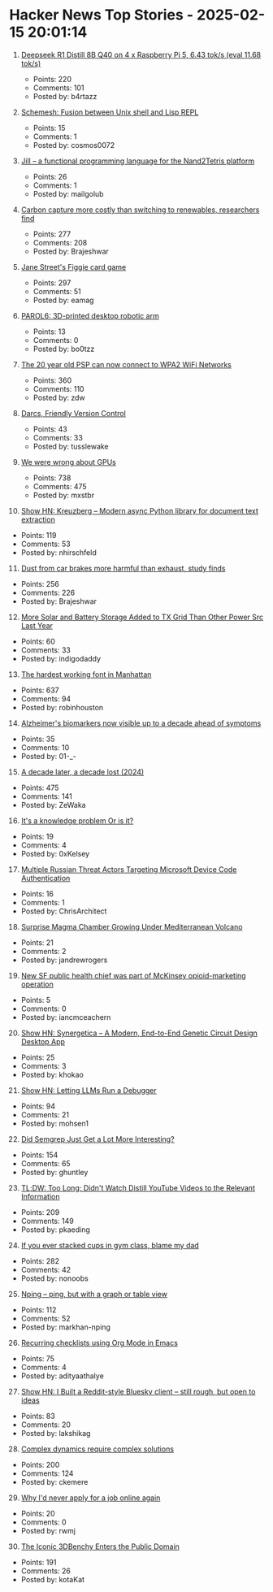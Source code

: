 # Hacker News Top Stories - 2025-02-15 20:01:14

1. [Deepseek R1 Distill 8B Q40 on 4 x Raspberry Pi 5, 6.43 tok/s (eval 11.68 tok/s)](https://github.com/b4rtaz/distributed-llama/discussions/162)
   - Points: 220
   - Comments: 101
   - Posted by: b4rtazz

2. [Schemesh: Fusion between Unix shell and Lisp REPL](https://github.com/cosmos72/schemesh)
   - Points: 15
   - Comments: 1
   - Posted by: cosmos0072

3. [Jill – a functional programming language for the Nand2Tetris platform](https://github.com/mpatajac/jillc)
   - Points: 26
   - Comments: 1
   - Posted by: mailgolub

4. [Carbon capture more costly than switching to renewables, researchers find](https://techxplore.com/news/2025-02-carbon-capture-renewables.html)
   - Points: 277
   - Comments: 208
   - Posted by: Brajeshwar

5. [Jane Street's Figgie card game](https://www.figgie.com/)
   - Points: 297
   - Comments: 51
   - Posted by: eamag

6. [PAROL6: 3D-printed desktop robotic arm](https://source-robotics.github.io/PAROL-docs/)
   - Points: 13
   - Comments: 0
   - Posted by: bo0tzz

7. [The 20 year old PSP can now connect to WPA2 WiFi Networks](https://wololo.net/2025/02/14/the-20-year-old-psp-can-now-connect-to-wpa2-wifi-networks/)
   - Points: 360
   - Comments: 110
   - Posted by: zdw

8. [Darcs, Friendly Version Control](https://darcsbook.acmelabs.space/)
   - Points: 43
   - Comments: 33
   - Posted by: tusslewake

9. [We were wrong about GPUs](https://fly.io/blog/wrong-about-gpu/)
   - Points: 738
   - Comments: 475
   - Posted by: mxstbr

10. [Show HN: Kreuzberg – Modern async Python library for document text extraction](https://github.com/Goldziher/kreuzberg)
   - Points: 119
   - Comments: 53
   - Posted by: nhirschfeld

11. [Dust from car brakes more harmful than exhaust, study finds](https://e360.yale.edu/digest/brake-pads-lung-damage-study)
   - Points: 256
   - Comments: 226
   - Posted by: Brajeshwar

12. [More Solar and Battery Storage Added to TX Grid Than Other Power Src Last Year](https://insideclimatenews.org/news/10022025/solar-battery-storage-texas-grid/)
   - Points: 60
   - Comments: 33
   - Posted by: indigodaddy

13. [The hardest working font in Manhattan](https://aresluna.org/the-hardest-working-font-in-manhattan/)
   - Points: 637
   - Comments: 94
   - Posted by: robinhouston

14. [Alzheimer's biomarkers now visible up to a decade ahead of symptoms](https://newatlas.com/brain/alzheimers-dementia/alzheimers-biomarkers-visible-decade-before-symptoms/)
   - Points: 35
   - Comments: 10
   - Posted by: 01-_-

15. [A decade later, a decade lost (2024)](https://meyerweb.com/eric/thoughts/2024/06/07/a-decade-later-a-decade-lost/)
   - Points: 475
   - Comments: 141
   - Posted by: ZeWaka

16. [It's a knowledge problem Or is it?](https://josvisser.substack.com/p/its-a-knowledge-problem-or-is-it)
   - Points: 19
   - Comments: 4
   - Posted by: 0xKelsey

17. [Multiple Russian Threat Actors Targeting Microsoft Device Code Authentication](https://www.volexity.com/blog/2025/02/13/multiple-russian-threat-actors-targeting-microsoft-device-code-authentication/)
   - Points: 16
   - Comments: 1
   - Posted by: ChrisArchitect

18. [Surprise Magma Chamber Growing Under Mediterranean Volcano](https://news.agu.org/press-release/surprise-magma-chamber-growing-under-mediterranean-volcano/)
   - Points: 21
   - Comments: 2
   - Posted by: jandrewrogers

19. [New SF public health chief was part of McKinsey opioid-marketing operation](https://sfstandard.com/2025/02/14/san-francisco-department-public-health-daniel-tsai-opioids-mckinsey/)
   - Points: 5
   - Comments: 0
   - Posted by: iancmceachern

20. [Show HN: Synergetica – A Modern, End-to-End Genetic Circuit Design Desktop App](https://github.com/khokao/synergetica)
   - Points: 25
   - Comments: 3
   - Posted by: khokao

21. [Show HN: Letting LLMs Run a Debugger](https://github.com/mohsen1/llm-debugger-vscode-extension)
   - Points: 94
   - Comments: 21
   - Posted by: mohsen1

22. [Did Semgrep Just Get a Lot More Interesting?](https://fly.io/blog/semgrep-but-for-real-now/)
   - Points: 154
   - Comments: 65
   - Posted by: ghuntley

23. [TL;DW: Too Long; Didn't Watch Distill YouTube Videos to the Relevant Information](https://tldw.tube/)
   - Points: 209
   - Comments: 149
   - Posted by: pkaeding

24. [If you ever stacked cups in gym class, blame my dad](https://defector.com/if-you-ever-stacked-cups-in-gym-class-blame-my-dad)
   - Points: 282
   - Comments: 42
   - Posted by: nonoobs

25. [Nping – ping, but with a graph or table view](https://github.com/hanshuaikang/Nping)
   - Points: 112
   - Comments: 52
   - Posted by: markhan-nping

26. [Recurring checklists using Org Mode in Emacs](https://www.naiquev.in/recurring-checklists-using-org-mode-in-emacs.html)
   - Points: 75
   - Comments: 4
   - Posted by: adityaathalye

27. [Show HN: I Built a Reddit-style Bluesky client – still rough, but open to ideas](https://threadsky.app/)
   - Points: 83
   - Comments: 20
   - Posted by: lakshikag

28. [Complex dynamics require complex solutions](https://mathstodon.xyz/@tao/113873092369347147)
   - Points: 200
   - Comments: 124
   - Posted by: ckemere

29. [Why I'd never apply for a job online again](https://www.hottakes.space/p/why-id-never-apply-for-a-job-online)
   - Points: 20
   - Comments: 0
   - Posted by: rwmj

30. [The Iconic 3DBenchy Enters the Public Domain](https://www.nti-group.com/home/information/news/3dbenchy/)
   - Points: 191
   - Comments: 26
   - Posted by: kotaKat

